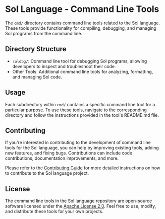 # Sol Language - Command Line Tools

The `cmd/` directory contains command line tools related to the Sol language. These tools provide functionality for compiling, debugging, and managing Sol programs from the command line.

## Directory Structure

- `soldbg/`: Command line tool for debugging Sol programs, allowing developers to inspect and troubleshoot their code.
- Other Tools: Additional command line tools for analyzing, formatting, and managing Sol code.

## Usage

Each subdirectory within `cmd/` contains a specific command line tool for a particular purpose. To use these tools, navigate to the corresponding directory and follow the instructions provided in the tool's README.md file.

## Contributing

If you're interested in contributing to the development of command line tools for the Sol language, you can help by improving existing tools, adding new features, and fixing bugs. Contributions can include code contributions, documentation improvements, and more.

Please refer to the [Contributing Guide](../docs/contributing.md) for more detailed instructions on how to contribute to the Sol language project.

## License

The command line tools in the Sol language repository are open-source software licensed under the [Apache License 2.0](../LICENSE). Feel free to use, modify, and distribute these tools for your own projects.
